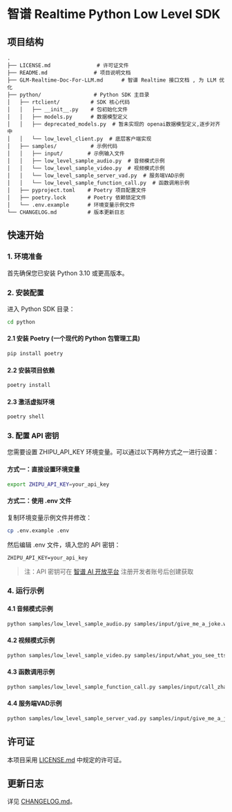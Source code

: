 # 智谱 Realtime Python Low Level SDK

## 项目结构
```
.
├── LICENSE.md               # 许可证文件
├── README.md               # 项目说明文档
├── GLM-Realtime-Doc-For-LLM.md      # 智谱 Realtime 接口文档 , 为 LLM 优化
├── python/                 # Python SDK 主目录
│   ├── rtclient/          # SDK 核心代码
│   │   ├── __init__.py    # 包初始化文件
│   │   ├── models.py      # 数据模型定义
│   │   ├── deprecated_models.py  # 暂未实现的 openai数据模型定义,逐步对齐中
│   │   └── low_level_client.py  # 底层客户端实现
│   ├── samples/           # 示例代码
│   │   ├── input/        # 示例输入文件
│   │   ├── low_level_sample_audio.py  # 音频模式示例
│   │   └── low_level_sample_video.py  # 视频模式示例
│   │   └── low_level_sample_server_vad.py  # 服务端VAD示例
│   │   └── low_level_sample_function_call.py  # 函数调用示例
│   ├── pyproject.toml    # Poetry 项目配置文件
│   ├── poetry.lock       # Poetry 依赖锁定文件
│   └── .env.example      # 环境变量示例文件
└── CHANGELOG.md          # 版本更新日志
```

## 快速开始

### 1. 环境准备

首先确保您已安装 Python 3.10 或更高版本。

### 2. 安装配置

进入 Python SDK 目录：
```bash
cd python
```

#### 2.1 安装 Poetry (一个现代的 Python 包管理工具)

```bash
pip install poetry
```

#### 2.2 安装项目依赖

```bash
poetry install
```

#### 2.3 激活虚拟环境

```bash
poetry shell
```

### 3. 配置 API 密钥

您需要设置 ZHIPU_API_KEY 环境变量。可以通过以下两种方式之一进行设置：

#### 方式一：直接设置环境变量

```bash
export ZHIPU_API_KEY=your_api_key
```

#### 方式二：使用 .env 文件

复制环境变量示例文件并修改：
```bash
cp .env.example .env
```
然后编辑 .env 文件，填入您的 API 密钥：
```
ZHIPU_API_KEY=your_api_key
```

> 注：API 密钥可在 [智谱 AI 开放平台](https://www.bigmodel.cn/) 注册开发者账号后创建获取

### 4. 运行示例

#### 4.1 音频模式示例

```bash
python samples/low_level_sample_audio.py samples/input/give_me_a_joke.wav
```

#### 4.2 视频模式示例

```bash
python samples/low_level_sample_video.py samples/input/what_you_see_tts.wav samples/input/programmer.jpg
```

#### 4.3 函数调用示例

```bash
python samples/low_level_sample_function_call.py samples/input/call_zhangsan.wav
```

#### 4.4 服务端VAD示例

```bash
python samples/low_level_sample_server_vad.py samples/input/give_me_a_joke.wav
```




## 许可证

本项目采用 [LICENSE.md](LICENSE.md) 中规定的许可证。

## 更新日志

详见 [CHANGELOG.md](CHANGELOG.md)。
